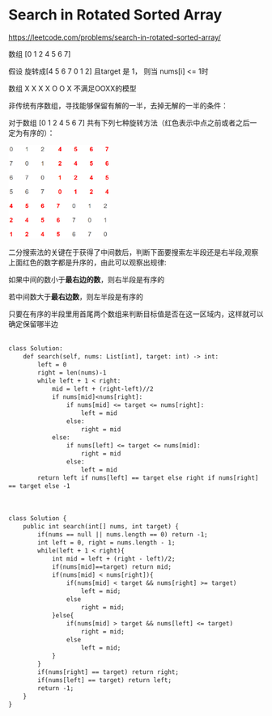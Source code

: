 # Search in Rotated Sorted Array

https://leetcode.com/problems/search-in-rotated-sorted-array/

数组 [0 1 2 4 5 6 7] 

假设 旋转成[4 5 6 7 0 1 2] 且target 是 1， 则当 nums[i] <= 1时

数组 X X X X O O X 不满足OOXX的模型


非传统有序数组，寻找能够保留有解的一半，去掉无解的一半的条件：

对于数组 [0 1 2 4 5 6 7] 共有下列七种旋转方法（红色表示中点之前或者之后一定为有序的）：

<img src="/pictures/question_33.png" width="200">

二分搜索法的关键在于获得了中间数后，判断下面要搜索左半段还是右半段,观察上面红色的数字都是升序的，由此可以观察出规律:

如果中间的数小于**最右边的数**，则右半段是有序的

若中间数大于**最右边数**，则左半段是有序的

只要在有序的半段里用首尾两个数组来判断目标值是否在这一区域内，这样就可以确定保留哪半边
```

class Solution:
    def search(self, nums: List[int], target: int) -> int:
        left = 0
        right = len(nums)-1
        while left + 1 < right:
            mid = left + (right-left)//2
            if nums[mid]<nums[right]:
                if nums[mid] <= target <= nums[right]:
                    left = mid
                else:
                    right = mid
            else:
                if nums[left] <= target <= nums[mid]:
                    right = mid
                else:
                    left = mid
        return left if nums[left] == target else right if nums[right] == target else -1



class Solution {
    public int search(int[] nums, int target) {
        if(nums == null || nums.length == 0) return -1;
        int left = 0, right = nums.length - 1;
        while(left + 1 < right){
            int mid = left + (right - left)/2;
            if(nums[mid]==target) return mid;
            if(nums[mid] < nums[right]){
                if(nums[mid] < target && nums[right] >= target)
                    left = mid;
                else
                    right = mid;
            }else{
                if(nums[mid] > target && nums[left] <= target)
                    right = mid;
                else
                    left = mid;
            }
        }
        if(nums[right] == target) return right;
        if(nums[left] == target) return left;
        return -1;
    }
}
```
